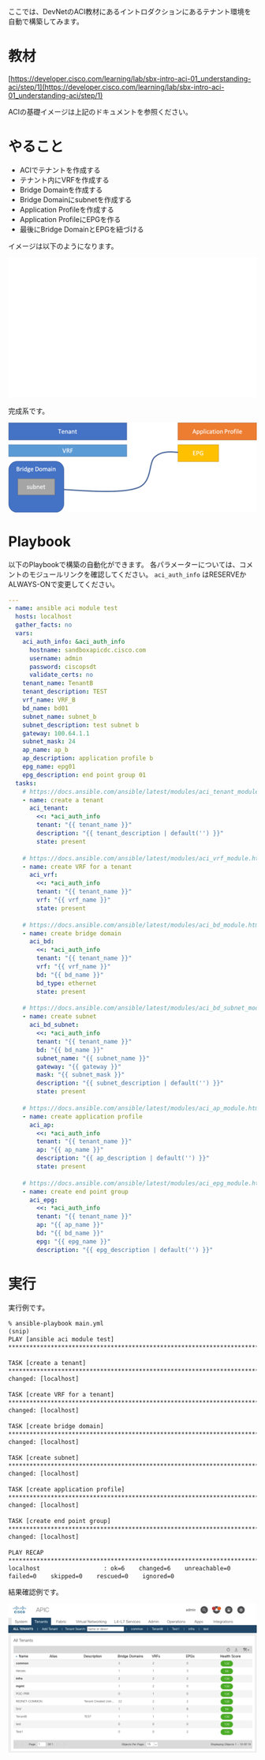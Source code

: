 ここでは、DevNetのACI教材にあるイントロダクションにあるテナント環境を自動で構築してみます。

# 教材

[https://developer.cisco.com/learning/lab/sbx-intro-aci-01_understanding-aci/step/1](https://developer.cisco.com/learning/lab/sbx-intro-aci-01_understanding-aci/step/1)

ACIの基礎イメージは上記のドキュメントを参照ください。

# やること

* ACIでテナントを作成する
* テナント内にVRFを作成する
* Bridge Domainを作成する
* Bridge Domainにsubnetを作成する
* Application Profileを作成する
* Application ProfileにEPGを作る
* 最後にBridge DomainとEPGを紐づける

イメージは以下のようになります。

[![](img/tenant_image.gif)](img/tenant_image.gif)

完成系です。

[![](img/tenant_image.png)](img/tenant_image.png)

# Playbook

以下のPlaybookで構築の自動化ができます。
各パラメーターについては、コメントのモジュールリンクを確認してください。
`aci_auth_info` はRESERVEかALWAYS-ONで変更してください。

```yaml
---
- name: ansible aci module test
  hosts: localhost
  gather_facts: no
  vars:
    aci_auth_info: &aci_auth_info
      hostname: sandboxapicdc.cisco.com
      username: admin
      password: ciscopsdt
      validate_certs: no
    tenant_name: TenantB
    tenant_description: TEST
    vrf_name: VRF_B
    bd_name: bd01
    subnet_name: subnet_b
    subnet_description: test subnet b
    gateway: 100.64.1.1
    subnet_mask: 24
    ap_name: ap_b
    ap_description: application profile b
    epg_name: epg01
    epg_description: end point group 01
  tasks:
    # https://docs.ansible.com/ansible/latest/modules/aci_tenant_module.html#aci-tenant-module
    - name: create a tenant
      aci_tenant:
        <<: *aci_auth_info
        tenant: "{{ tenant_name }}"
        description: "{{ tenant_description | default('') }}"
        state: present

    # https://docs.ansible.com/ansible/latest/modules/aci_vrf_module.html#aci-vrf-module
    - name: create VRF for a tenant
      aci_vrf:
        <<: *aci_auth_info
        tenant: "{{ tenant_name }}"
        vrf: "{{ vrf_name }}"
        state: present

    # https://docs.ansible.com/ansible/latest/modules/aci_bd_module.html#aci-bd-module
    - name: create bridge domain
      aci_bd:
        <<: *aci_auth_info
        tenant: "{{ tenant_name }}"
        vrf: "{{ vrf_name }}"
        bd: "{{ bd_name }}"
        bd_type: ethernet
        state: present

    # https://docs.ansible.com/ansible/latest/modules/aci_bd_subnet_module.html#aci-bd-subnet-module
    - name: create subnet
      aci_bd_subnet:
        <<: *aci_auth_info
        tenant: "{{ tenant_name }}"
        bd: "{{ bd_name }}"
        subnet_name: "{{ subnet_name }}"
        gateway: "{{ gateway }}"
        mask: "{{ subnet_mask }}"
        description: "{{ subnet_description | default('') }}"
        state: present

    # https://docs.ansible.com/ansible/latest/modules/aci_ap_module.html#aci-ap-module
    - name: create application profile
      aci_ap:
        <<: *aci_auth_info
        tenant: "{{ tenant_name }}"
        ap: "{{ ap_name }}"
        description: "{{ ap_description | default('') }}"
        state: present

    # https://docs.ansible.com/ansible/latest/modules/aci_epg_module.html#aci-epg-module
    - name: create end point group
      aci_epg:
        <<: *aci_auth_info
        tenant: "{{ tenant_name }}"
        ap: "{{ ap_name }}"
        bd: "{{ bd_name }}"
        epg: "{{ epg_name }}"
        description: "{{ epg_description | default('') }}"
```

# 実行

実行例です。

```
% ansible-playbook main.yml
(snip)
PLAY [ansible aci module test] *****************************************************************************************************

TASK [create a tenant] *************************************************************************************************************
changed: [localhost]

TASK [create VRF for a tenant] *****************************************************************************************************
changed: [localhost]

TASK [create bridge domain] ********************************************************************************************************
changed: [localhost]

TASK [create subnet] ***************************************************************************************************************
changed: [localhost]

TASK [create application profile] **************************************************************************************************
changed: [localhost]

TASK [create end point group] ******************************************************************************************************
changed: [localhost]

PLAY RECAP *************************************************************************************************************************
localhost                  : ok=6    changed=6    unreachable=0    failed=0    skipped=0    rescued=0    ignored=0
```

結果確認例です。

[![](img/automation_result.gif)](img/automation_result.gif)
